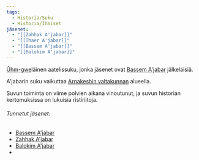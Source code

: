 ```yaml
---
tags:
  - Historia/Suku
  - Historia/Ihmiset
jäsenet:
  - "[[Zahhak A'jabar]]"
  - "[[Thaer A'jabar]]"
  - "[[Bassem A'jabar]]"
  - "[[Balokim A'jabar]]"
---
```

[Ûhm-gwe](Ûhm-gwe.md)läinen aatelissuku, jonka jäsenet ovat [Bassem A'jabar](Bassem%20A'jabar.md) jälkeläisiä.

A'jabarin suku vaikuttaa [Arnakeshin valtakunnan](Arnakeshin%20valtakunta.md) alueella.

Suvun toiminta on viime polvien aikana vinoutunut, ja suvun historian kertomuksissa on lukuisia ristiriitoja.

###### Tunnetut jäsenet:
- [Bassem A'jabar](Bassem%20A'jabar.md)
- [Zahhak A'jabar](Zahhak%20A'jabar.md)
- [Balokim A'jabar](Balokim%20A'jabar.md)
- 